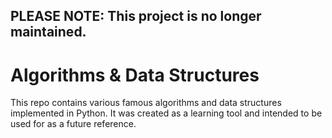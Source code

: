 ## PLEASE NOTE: This project is no longer maintained.

# Algorithms & Data Structures

This repo contains various famous algorithms and data structures implemented in Python. It was created as a learning tool and intended to be used for as a future reference.
